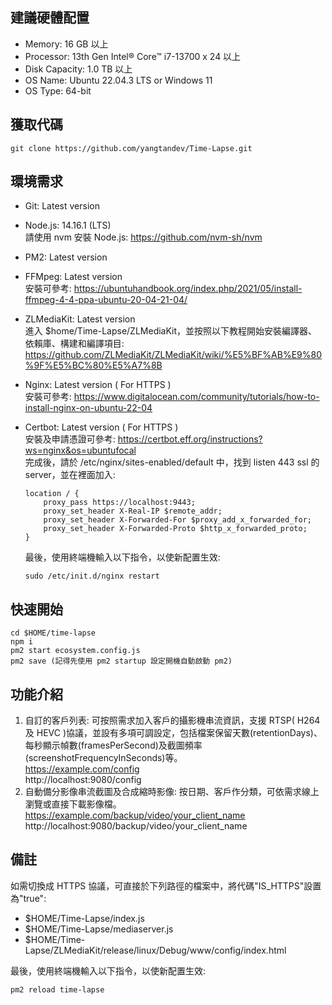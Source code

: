 ## 建議硬體配置

-   Memory: 16 GB 以上
-   Processor: 13th Gen Intel® Core™ i7-13700 x 24 以上
-   Disk Capacity: 1.0 TB 以上
-   OS Name: Ubuntu 22.04.3 LTS or Windows 11
-   OS Type: 64-bit

## 獲取代碼

```
git clone https://github.com/yangtandev/Time-Lapse.git
```

## 環境需求

-   Git: Latest version
-   Node.js: 14.16.1 (LTS)  
    請使用 nvm 安裝 Node.js: https://github.com/nvm-sh/nvm
-   PM2: Latest version
-   FFMpeg: Latest version  
    安裝可參考: https://ubuntuhandbook.org/index.php/2021/05/install-ffmpeg-4-4-ppa-ubuntu-20-04-21-04/
-   ZLMediaKit: Latest version  
    進入 $home/Time-Lapse/ZLMediaKit，並按照以下教程開始安裝編譯器、依賴庫、構建和編譯項目: https://github.com/ZLMediaKit/ZLMediaKit/wiki/%E5%BF%AB%E9%80%9F%E5%BC%80%E5%A7%8B
-   Nginx: Latest version ( For HTTPS )  
    安裝可參考: https://www.digitalocean.com/community/tutorials/how-to-install-nginx-on-ubuntu-22-04
-   Certbot: Latest version ( For HTTPS )  
    安裝及申請憑證可參考: https://certbot.eff.org/instructions?ws=nginx&os=ubuntufocal  
    完成後，請於 /etc/nginx/sites-enabled/default 中，找到 listen 443 ssl 的 server，並在裡面加入:

    ```
    location / {
        proxy_pass https://localhost:9443;
        proxy_set_header X-Real-IP $remote_addr;
        proxy_set_header X-Forwarded-For $proxy_add_x_forwarded_for;
        proxy_set_header X-Forwarded-Proto $http_x_forwarded_proto;
    }
    ```

    最後，使用終端機輸入以下指令，以使新配置生效:

    ```
    sudo /etc/init.d/nginx restart
    ```

## 快速開始

```
cd $HOME/time-lapse
npm i
pm2 start ecosystem.config.js
pm2 save (記得先使用 pm2 startup 設定開機自動啟動 pm2)
```

## 功能介紹

1. 自訂的客戶列表: 可按照需求加入客戶的攝影機串流資訊，支援 RTSP( H264 及 HEVC )協議，並設有多項可調設定，包括檔案保留天數(retentionDays)、每秒顯示幀數(framesPerSecond)及截圖頻率(screenshotFrequencyInSeconds)等。  
   https://example.com/config  
   http://localhost:9080/config
2. 自動備分影像串流截圖及合成縮時影像: 按日期、客戶作分類，可依需求線上瀏覽或直接下載影像檔。  
   https://example.com/backup/video/your_client_name  
   http://localhost:9080/backup/video/your_client_name

## 備註

如需切換成 HTTPS 協議，可直接於下列路徑的檔案中，將代碼"IS_HTTPS"設置為"true":

-   $HOME/Time-Lapse/index.js
-   $HOME/Time-Lapse/mediaserver.js
-   $HOME/Time-Lapse/ZLMediaKit/release/linux/Debug/www/config/index.html

最後，使用終端機輸入以下指令，以使新配置生效:

```
pm2 reload time-lapse
```
